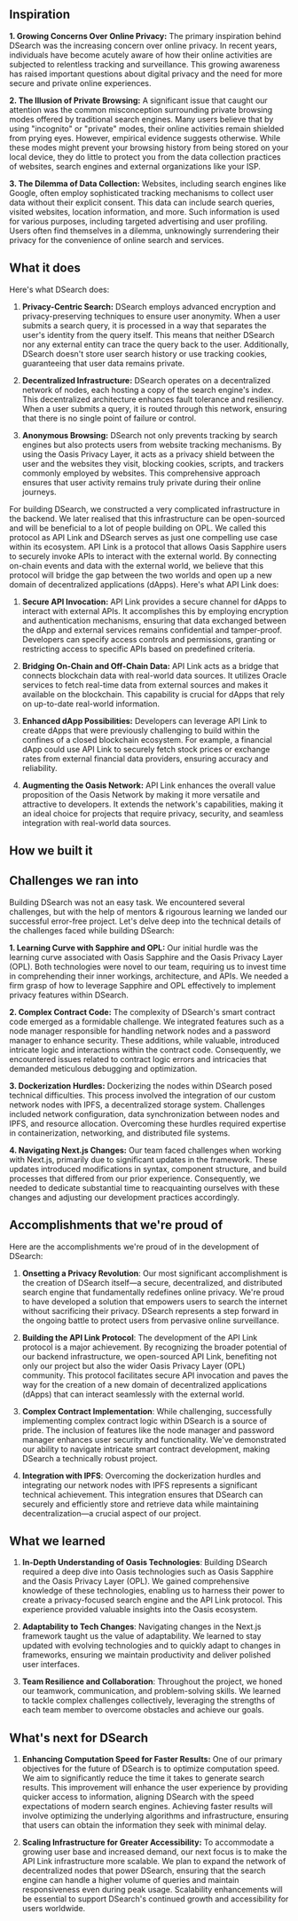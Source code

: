 ## Inspiration


**1. Growing Concerns Over Online Privacy:**
The primary inspiration behind DSearch was the increasing concern over online privacy. In recent years, individuals have become acutely aware of how their online activities are subjected to relentless tracking and surveillance. This growing awareness has raised important questions about digital privacy and the need for more secure and private online experiences.

**2. The Illusion of Private Browsing:**
A significant issue that caught our attention was the common misconception surrounding private browsing modes offered by traditional search engines. Many users believe that by using "incognito" or "private" modes, their online activities remain shielded from prying eyes. However, empirical evidence suggests otherwise. While these modes might prevent your browsing history from being stored on your local device, they do little to protect you from the data collection practices of websites, search engines and external organizations like your ISP.

**3. The Dilemma of Data Collection:**
Websites, including search engines like Google, often employ sophisticated tracking mechanisms to collect user data without their explicit consent. This data can include search queries, visited websites, location information, and more. Such information is used for various purposes, including targeted advertising and user profiling. Users often find themselves in a dilemma, unknowingly surrendering their privacy for the convenience of online search and services.

## What it does
Here's what DSearch does:

1. **Privacy-Centric Search:** DSearch employs advanced encryption and privacy-preserving techniques to ensure user anonymity. When a user submits a search query, it is processed in a way that separates the user's identity from the query itself. This means that neither DSearch nor any external entity can trace the query back to the user. Additionally, DSearch doesn't store user search history or use tracking cookies, guaranteeing that user data remains private.

2. **Decentralized Infrastructure:** DSearch operates on a decentralized network of nodes, each hosting a copy of the search engine's index. This decentralized architecture enhances fault tolerance and resiliency. When a user submits a query, it is routed through this network, ensuring that there is no single point of failure or control.

3. **Anonymous Browsing:** DSearch not only prevents tracking by search engines but also protects users from website tracking mechanisms. By using the Oasis Privacy Layer, it acts as a privacy shield between the user and the websites they visit, blocking cookies, scripts, and trackers commonly employed by websites. This comprehensive approach ensures that user activity remains truly private during their online journeys.

For building DSearch, we constructed a very complicated infrastructure in the backend. We later realised that this infrastructure can be open-sourced and will be beneficial to a lot of people building on OPL. We called this protocol as API Link and DSearch serves as just one compelling use case within its ecosystem. API Link is a protocol that allows Oasis Sapphire users to securely invoke APIs to interact with the external world. By connecting on-chain events and data with the external world, we believe that this protocol will bridge the gap between the two worlds and open up a new domain of decentralized applications (dApps). Here's what API Link does:

1. **Secure API Invocation:** API Link provides a secure channel for dApps to interact with external APIs. It accomplishes this by employing encryption and authentication mechanisms, ensuring that data exchanged between the dApp and external services remains confidential and tamper-proof. Developers can specify access controls and permissions, granting or restricting access to specific APIs based on predefined criteria.

2. **Bridging On-Chain and Off-Chain Data:** API Link acts as a bridge that connects blockchain data with real-world data sources. It utilizes Oracle services to fetch real-time data from external sources and makes it available on the blockchain. This capability is crucial for dApps that rely on up-to-date real-world information.

3. **Enhanced dApp Possibilities:** Developers can leverage API Link to create dApps that were previously challenging to build within the confines of a closed blockchain ecosystem. For example, a financial dApp could use API Link to securely fetch stock prices or exchange rates from external financial data providers, ensuring accuracy and reliability.

4. **Augmenting the Oasis Network:** API Link enhances the overall value proposition of the Oasis Network by making it more versatile and attractive to developers. It extends the network's capabilities, making it an ideal choice for projects that require privacy, security, and seamless integration with real-world data sources.

## How we built it

## Challenges we ran into
Building DSearch was not an easy task. We encountered several challenges, but with the help of mentors & rigourous learning we landed our successful error-free project. Let's delve deep into the technical details of the challenges faced while building DSearch:

**1. Learning Curve with Sapphire and OPL:**
Our initial hurdle was the learning curve associated with Oasis Sapphire and the Oasis Privacy Layer (OPL). Both technologies were novel to our team, requiring us to invest time in comprehending their inner workings, architecture, and APIs. We needed a firm grasp of how to leverage Sapphire and OPL effectively to implement privacy features within DSearch.

**2. Complex Contract Code:**
The complexity of DSearch's smart contract code emerged as a formidable challenge. We integrated features such as a node manager responsible for handling network nodes and a password manager to enhance security. These additions, while valuable, introduced intricate logic and interactions within the contract code. Consequently, we encountered issues related to contract logic errors and intricacies that demanded meticulous debugging and optimization.

**3. Dockerization Hurdles:**
Dockerizing the nodes within DSearch posed technical difficulties. This process involved the integration of our custom network nodes with IPFS, a decentralized storage system. Challenges included network configuration, data synchronization between nodes and IPFS, and resource allocation. Overcoming these hurdles required expertise in containerization, networking, and distributed file systems.

**4. Navigating Next.js Changes:**
Our team faced challenges when working with Next.js, primarily due to significant updates in the framework. These updates introduced modifications in syntax, component structure, and build processes that differed from our prior experience. Consequently, we needed to dedicate substantial time to reacquainting ourselves with these changes and adjusting our development practices accordingly.


## Accomplishments that we're proud of
Here are the accomplishments we're proud of in the development of DSearch:

1. **Onsetting a Privacy Revolution**: Our most significant accomplishment is the creation of DSearch itself—a secure, decentralized, and distributed search engine that fundamentally redefines online privacy. We're proud to have developed a solution that empowers users to search the internet without sacrificing their privacy. DSearch represents a step forward in the ongoing battle to protect users from pervasive online surveillance.

2. **Building the API Link Protocol**: The development of the API Link protocol is a major achievement. By recognizing the broader potential of our backend infrastructure, we open-sourced API Link, benefiting not only our project but also the wider Oasis Privacy Layer (OPL) community. This protocol facilitates secure API invocation and paves the way for the creation of a new domain of decentralized applications (dApps) that can interact seamlessly with the external world.

3. **Complex Contract Implementation**: While challenging, successfully implementing complex contract logic within DSearch is a source of pride. The inclusion of features like the node manager and password manager enhances user security and functionality. We've demonstrated our ability to navigate intricate smart contract development, making DSearch a technically robust project.

4. **Integration with IPFS**: Overcoming the dockerization hurdles and integrating our network nodes with IPFS represents a significant technical achievement. This integration ensures that DSearch can securely and efficiently store and retrieve data while maintaining decentralization—a crucial aspect of our project.

## What we learned

1. **In-Depth Understanding of Oasis Technologies**: Building DSearch required a deep dive into Oasis technologies such as Oasis Sapphire and the Oasis Privacy Layer (OPL). We gained comprehensive knowledge of these technologies, enabling us to harness their power to create a privacy-focused search engine and the API Link protocol. This experience provided valuable insights into the Oasis ecosystem.

2. **Adaptability to Tech Changes**: Navigating changes in the Next.js framework taught us the value of adaptability. We learned to stay updated with evolving technologies and to quickly adapt to changes in frameworks, ensuring we maintain productivity and deliver polished user interfaces.

3. **Team Resilience and Collaboration**: Throughout the project, we honed our teamwork, communication, and problem-solving skills. We learned to tackle complex challenges collectively, leveraging the strengths of each team member to overcome obstacles and achieve our goals.

## What's next for DSearch

1. **Enhancing Computation Speed for Faster Results:**
   One of our primary objectives for the future of DSearch is to optimize computation speed. We aim to significantly reduce the time it takes to generate search results. This improvement will enhance the user experience by providing quicker access to information, aligning DSearch with the speed expectations of modern search engines. Achieving faster results will involve optimizing the underlying algorithms and infrastructure, ensuring that users can obtain the information they seek with minimal delay.

2. **Scaling Infrastructure for Greater Accessibility:**
  To accommodate a growing user base and increased demand, our next focus is to make the API Link infrastructure more scalable. We plan to expand the network of decentralized nodes that power DSearch, ensuring that the search engine can handle a higher volume of queries and maintain responsiveness even during peak usage. Scalability enhancements will be essential to support DSearch's continued growth and accessibility for users worldwide.
